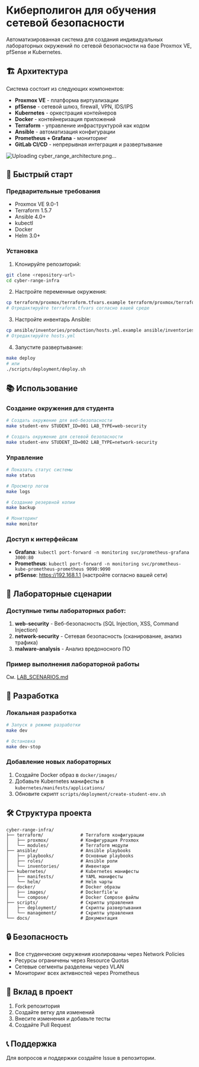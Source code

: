 # Киберполигон для обучения сетевой безопасности

Автоматизированная система для создания индивидуальных лабораторных окружений по сетевой безопасности на базе Proxmox VE, pfSense и Kubernetes.

## 🏗️ Архитектура

Система состоит из следующих компонентов:

- **Proxmox VE** - платформа виртуализации
- **pfSense** - сетевой шлюз, firewall, VPN, IDS/IPS
- **Kubernetes** - оркестрация контейнеров
- **Docker** - контейнеризация приложений
- **Terraform** - управление инфраструктурой как кодом
- **Ansible** - автоматизация конфигурации
- **Prometheus + Grafana** - мониторинг
- **GitLab CI/CD** - непрерывная интеграция и развертывание

![Uploading cyber_range_architecture.png…]()


## 🚀 Быстрый старт

### Предварительные требования

- Proxmox VE 9.0-1
- Terraform 1.5.7
- Ansible 4.0+
- kubectl
- Docker
- Helm 3.0+

### Установка

1. Клонируйте репозиторий:
```bash
git clone <repository-url>
cd cyber-range-infra
```

2. Настройте переменные окружения:
```bash
cp terraform/proxmox/terraform.tfvars.example terraform/proxmox/terraform.tfvars
# Отредактируйте terraform.tfvars согласно вашей среде
```

3. Настройте инвентарь Ansible:
```bash
cp ansible/inventories/production/hosts.yml.example ansible/inventories/production/hosts.yml
# Отредактируйте hosts.yml
```

4. Запустите развертывание:
```bash
make deploy
# или
./scripts/deployment/deploy.sh
```

## 📚 Использование

### Создание окружения для студента

```bash
# Создать окружение для веб-безопасности
make student-env STUDENT_ID=001 LAB_TYPE=web-security

# Создать окружение для сетевой безопасности
make student-env STUDENT_ID=002 LAB_TYPE=network-security
```

### Управление

```bash
# Показать статус системы
make status

# Просмотр логов
make logs

# Создание резервной копии
make backup

# Мониторинг
make monitor
```

### Доступ к интерфейсам

- **Grafana**: `kubectl port-forward -n monitoring svc/prometheus-grafana 3000:80`
- **Prometheus**: `kubectl port-forward -n monitoring svc/prometheus-kube-prometheus-prometheus 9090:9090`
- **pfSense**: https://192.168.1.1 (настройте согласно вашей сети)

## 🧪 Лабораторные сценарии

### Доступные типы лабораторных работ:

1. **web-security** - Веб-безопасность (SQL Injection, XSS, Command Injection)
2. **network-security** - Сетевая безопасность (сканирование, анализ трафика)
3. **malware-analysis** - Анализ вредоносного ПО

### Пример выполнения лабораторной работы

См. [LAB_SCENARIOS.md](docs/LAB_SCENARIOS.md)

## 🔧 Разработка

### Локальная разработка

```bash
# Запуск в режиме разработки
make dev

# Остановка
make dev-stop
```

### Добавление новых лабораторных

1. Создайте Docker образ в `docker/images/`
2. Добавьте Kubernetes манифесты в `kubernetes/manifests/applications/`
3. Обновите скрипт `scripts/deployment/create-student-env.sh`

## 🛠️ Структура проекта

```
cyber-range-infra/
├── terraform/              # Terraform конфигурации
│   ├── proxmox/            # Конфигурация Proxmox
│   └── modules/            # Terraform модули
├── ansible/                # Ansible playbooks
│   ├── playbooks/          # Основные playbooks
│   ├── roles/              # Ansible роли
│   └── inventories/        # Инвентари
├── kubernetes/             # Kubernetes манифесты
│   ├── manifests/          # YAML манифесты
│   └── helm/               # Helm чарты
├── docker/                 # Docker образы
│   ├── images/             # Dockerfile'ы
│   └── compose/            # Docker Compose файлы
├── scripts/                # Скрипты управления
│   ├── deployment/         # Скрипты развертывания
│   └── management/         # Скрипты управления
└── docs/                   # Документация
```

## 🔒 Безопасность

- Все студенческие окружения изолированы через Network Policies
- Ресурсы ограничены через Resource Quotas  
- Сетевые сегменты разделены через VLAN
- Мониторинг всех активностей через Prometheus

## 🤝 Вклад в проект

1. Fork репозитория
2. Создайте ветку для изменений
3. Внесите изменения и добавьте тесты
4. Создайте Pull Request

## 📞 Поддержка

Для вопросов и поддержки создайте Issue в репозитории.
